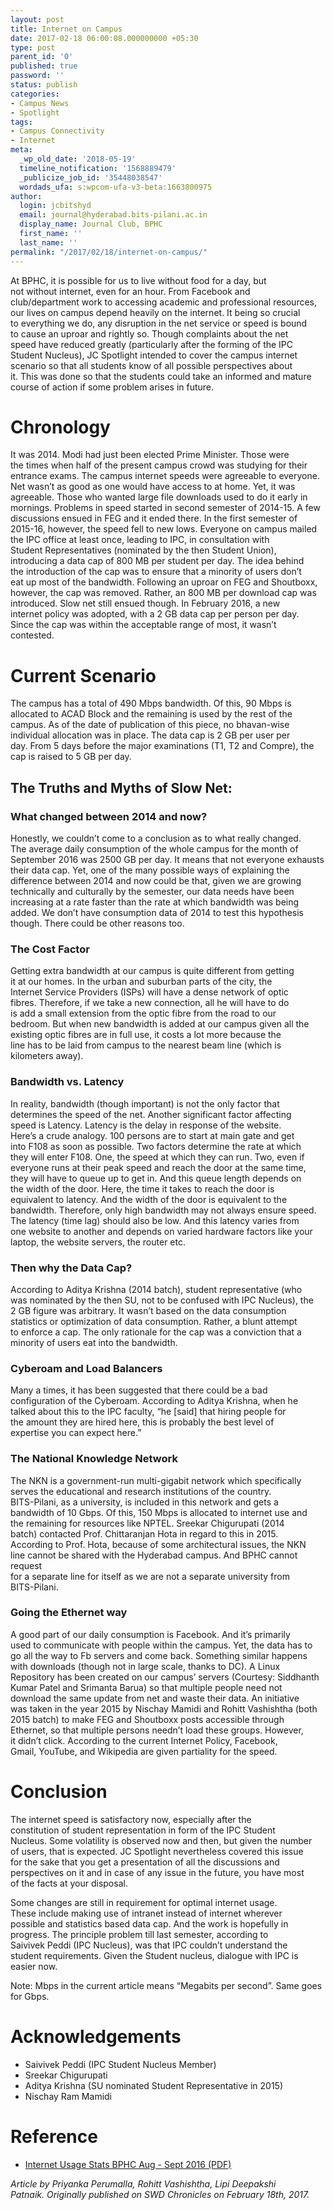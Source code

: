 ```yaml
---
layout: post
title: Internet on Campus
date: 2017-02-18 06:00:08.000000000 +05:30
type: post
parent_id: '0'
published: true
password: ''
status: publish
categories:
- Campus News
- Spotlight
tags:
- Campus Connectivity
- Internet
meta:
  _wp_old_date: '2018-05-19'
  timeline_notification: '1568889479'
  _publicize_job_id: '35448038547'
  wordads_ufa: s:wpcom-ufa-v3-beta:1663800975
author:
  login: jcbitshyd
  email: journal@hyderabad.bits-pilani.ac.in
  display_name: Journal Club, BPHC
  first_name: ''
  last_name: ''
permalink: "/2017/02/18/internet-on-campus/"
---
```

<p><!-- wp:paragraph --></p>
<p>At BPHC, it is possible for us to live without food for a day, but<br />
not without internet, even for an hour. From Facebook and<br />
club/department work to accessing academic and professional resources,<br />
our lives on campus depend heavily on the internet. It being so crucial<br />
to everything we do, any disruption in the net service or speed is bound<br />
 to cause an uproar and rightly so. Though complaints about the net<br />
speed have reduced greatly (particularly after the forming of the IPC<br />
Student Nucleus), JC Spotlight intended to cover the campus internet<br />
scenario so that all students know of all possible perspectives about<br />
it. This was done so that the students could take an informed and mature<br />
 course of action if some problem arises in future.</p>
<p><!-- /wp:paragraph --></p>
<p><!-- wp:heading {"level":1} --></p>
<h1><a href="https://github.com/journal-club/wiki-data/blob/master/news/spotlight/internet-campus.md#chronology"></a></h1>
<p><!-- /wp:heading --></p>
<p><!-- wp:heading {"level":1} --></p>
<h1>Chronology</h1>
<p><!-- /wp:heading --></p>
<p><!-- wp:paragraph --></p>
<p>It was 2014. Modi had just been elected Prime Minister. Those were<br />
the times when half of the present campus crowd was studying for their<br />
entrance exams. The campus internet speeds were agreeable to everyone.<br />
Net wasn’t as good as one would have access to at home. Yet, it was<br />
agreeable. Those who wanted large file downloads used to do it early in<br />
mornings. Problems in speed started in second semester of 2014-15. A few<br />
 discussions ensued in FEG and it ended there. In the first semester of<br />
2015-16, however, the speed fell to new lows. Everyone on campus mailed<br />
the IPC office at least once, leading to IPC, in consultation with<br />
Student Representatives (nominated by the then Student Union),<br />
introducing a data cap of 800 MB per student per day. The idea behind<br />
the introduction of the cap was to ensure that a minority of users don’t<br />
 eat up most of the bandwidth. Following an uproar on FEG and Shoutboxx,<br />
 however, the cap was removed. Rather, an 800 MB per download cap was<br />
introduced. Slow net still ensued though. In February 2016, a new<br />
internet policy was adopted, with a 2 GB data cap per person per day.<br />
Since the cap was within the acceptable range of most, it wasn’t<br />
contested.</p>
<p><!-- /wp:paragraph --></p>
<p><!-- wp:heading {"level":1} --></p>
<h1><a href="https://github.com/journal-club/wiki-data/blob/master/news/spotlight/internet-campus.md#current-scenario"></a></h1>
<p><!-- /wp:heading --></p>
<p><!-- wp:heading {"level":1} --></p>
<h1>Current Scenario</h1>
<p><!-- /wp:heading --></p>
<p><!-- wp:paragraph --></p>
<p>The campus has a total of 490 Mbps bandwidth. Of this, 90 Mbps is<br />
allocated to ACAD Block and the remaining is used by the rest of the<br />
campus. As of the date of publication of this piece, no bhavan-wise<br />
individual allocation was in place. The data cap is 2 GB per user per<br />
day. From 5 days before the major examinations (T1, T2 and Compre), the<br />
cap is raised to 5 GB per day.</p>
<p><!-- /wp:paragraph --></p>
<p><!-- wp:heading --></p>
<h2><a href="https://github.com/journal-club/wiki-data/blob/master/news/spotlight/internet-campus.md#the-truths-and-myths-of-slow-net"></a></h2>
<p><!-- /wp:heading --></p>
<p><!-- wp:heading --></p>
<h2>The Truths and Myths of Slow Net:</h2>
<p><!-- /wp:heading --></p>
<p><!-- wp:heading {"level":3} --></p>
<h3><a href="https://github.com/journal-club/wiki-data/blob/master/news/spotlight/internet-campus.md#what-changed-between-2014-and-now"></a></h3>
<p><!-- /wp:heading --></p>
<p><!-- wp:heading {"level":3} --></p>
<h3>What changed between 2014 and now?</h3>
<p><!-- /wp:heading --></p>
<p><!-- wp:paragraph --></p>
<p>Honestly, we couldn’t come to a conclusion as to what really changed.<br />
 The average daily consumption of the whole campus for the month of<br />
September 2016 was 2500 GB per day. It means that not everyone exhausts<br />
their data cap. Yet, one of the many possible ways of explaining the<br />
difference between 2014 and now could be that, given we are growing<br />
technically and culturally by the semester, our data needs have been<br />
increasing at a rate faster than the rate at which bandwidth was being<br />
added. We don’t have consumption data of 2014 to test this hypothesis<br />
though. There could be other reasons too.</p>
<p><!-- /wp:paragraph --></p>
<p><!-- wp:heading {"level":3} --></p>
<h3><a href="https://github.com/journal-club/wiki-data/blob/master/news/spotlight/internet-campus.md#the-cost-factor"></a></h3>
<p><!-- /wp:heading --></p>
<p><!-- wp:heading {"level":3} --></p>
<h3>The Cost Factor</h3>
<p><!-- /wp:heading --></p>
<p><!-- wp:paragraph --></p>
<p>Getting extra bandwidth at our campus is quite different from getting<br />
 it at our homes. In the urban and suburban parts of the city, the<br />
Internet Service Providers (ISPs) will have a dense network of optic<br />
fibres. Therefore, if we take a new connection, all he will have to do<br />
is add a small extension from the optic fibre from the road to our<br />
bedroom. But when new bandwidth is added at our campus given all the<br />
existing optic fibres are in full use, it costs a lot more because the<br />
line has to be laid from campus to the nearest beam line (which is<br />
kilometers away).</p>
<p><!-- /wp:paragraph --></p>
<p><!-- wp:heading {"level":3} --></p>
<h3><a href="https://github.com/journal-club/wiki-data/blob/master/news/spotlight/internet-campus.md#bandwidth-vs-latency"></a></h3>
<p><!-- /wp:heading --></p>
<p><!-- wp:heading {"level":3} --></p>
<h3>Bandwidth vs. Latency</h3>
<p><!-- /wp:heading --></p>
<p><!-- wp:paragraph --></p>
<p>In reality, bandwidth (though important) is not the only factor that<br />
determines the speed of the net. Another significant factor affecting<br />
speed is Latency. Latency is the delay in response of the website.<br />
Here’s a crude analogy. 100 persons are to start at main gate and get<br />
into F108 as soon as possible. Two factors determine the rate at which<br />
they will enter F108. One, the speed at which they can run. Two, even if<br />
 everyone runs at their peak speed and reach the door at the same time,<br />
they will have to queue up to get in. And this queue length depends on<br />
the width of the door. Here, the time it takes to reach the door is<br />
equivalent to latency. And the width of the door is equivalent to the<br />
bandwidth. Therefore, only high bandwidth may not always ensure speed.<br />
The latency (time lag) should also be low. And this latency varies from<br />
one website to another and depends on varied hardware factors like your<br />
laptop, the website servers, the router etc.</p>
<p><!-- /wp:paragraph --></p>
<p><!-- wp:heading {"level":3} --></p>
<h3><a href="https://github.com/journal-club/wiki-data/blob/master/news/spotlight/internet-campus.md#then-why-the-data-cap"></a></h3>
<p><!-- /wp:heading --></p>
<p><!-- wp:heading {"level":3} --></p>
<h3>Then why the Data Cap?</h3>
<p><!-- /wp:heading --></p>
<p><!-- wp:paragraph --></p>
<p>According to Aditya Krishna (2014 batch), student representative (who<br />
 was nominated by the then SU, not to be confused with IPC Nucleus), the<br />
 2 GB figure was arbitrary. It wasn’t based on the data consumption<br />
statistics or optimization of data consumption. Rather, a blunt attempt<br />
to enforce a cap. The only rationale for the cap was a conviction that a<br />
 minority of users eat into the bandwidth.</p>
<p><!-- /wp:paragraph --></p>
<p><!-- wp:heading {"level":3} --></p>
<h3><a href="https://github.com/journal-club/wiki-data/blob/master/news/spotlight/internet-campus.md#cyberoam-and-load-balancers"></a></h3>
<p><!-- /wp:heading --></p>
<p><!-- wp:heading {"level":3} --></p>
<h3>Cyberoam and Load Balancers</h3>
<p><!-- /wp:heading --></p>
<p><!-- wp:paragraph --></p>
<p>Many a times, it has been suggested that there could be a bad<br />
configuration of the Cyberoam. According to Aditya Krishna, when he<br />
talked about this to the IPC faculty, “he [said] that hiring people for<br />
the amount they are hired here, this is probably the best level of<br />
expertise you can expect here.”</p>
<p><!-- /wp:paragraph --></p>
<p><!-- wp:heading {"level":3} --></p>
<h3><a href="https://github.com/journal-club/wiki-data/blob/master/news/spotlight/internet-campus.md#the-national-knowledge-network"></a></h3>
<p><!-- /wp:heading --></p>
<p><!-- wp:heading {"level":3} --></p>
<h3>The National Knowledge Network</h3>
<p><!-- /wp:heading --></p>
<p><!-- wp:paragraph --></p>
<p>The NKN is a government-run multi-gigabit network which specifically<br />
serves the educational and research institutions of the country.<br />
BITS-Pilani, as a university, is included in this network and gets a<br />
bandwidth of 10 Gbps. Of this, 150 Mbps is allocated to internet use and<br />
 the remaining for resources like NPTEL. Sreekar Chigurupati (2014<br />
batch) contacted Prof. Chittaranjan Hota in regard to this in 2015.<br />
According to Prof. Hota, because of some architectural issues, the NKN<br />
line cannot be shared with the Hyderabad campus. And BPHC cannot request<br />
 for a separate line for itself as we are not a separate university from<br />
 BITS-Pilani.</p>
<p><!-- /wp:paragraph --></p>
<p><!-- wp:heading {"level":3} --></p>
<h3><a href="https://github.com/journal-club/wiki-data/blob/master/news/spotlight/internet-campus.md#going-the-ethernet-way"></a></h3>
<p><!-- /wp:heading --></p>
<p><!-- wp:heading {"level":3} --></p>
<h3>Going the Ethernet way</h3>
<p><!-- /wp:heading --></p>
<p><!-- wp:paragraph --></p>
<p>A good part of our daily consumption is Facebook. And it’s primarily<br />
used to communicate with people within the campus. Yet, the data has to<br />
go all the way to Fb servers and come back. Something similar happens<br />
with downloads (though not in large scale, thanks to DC). A Linux<br />
Repository has been created on our campus’ servers (Courtesy: Siddhanth<br />
Kumar Patel and Srimanta Barua) so that multiple people need not<br />
download the same update from net and waste their data. An initiative<br />
was taken in the year 2015 by Nischay Mamidi and Rohitt Vashishtha (both<br />
 2015 batch) to make FEG and Shoutboxx posts accessible through<br />
Ethernet, so that multiple persons needn’t load these groups. However,<br />
it didn’t click. According to the current Internet Policy, Facebook,<br />
Gmail, YouTube, and Wikipedia are given partiality for the speed.</p>
<p><!-- /wp:paragraph --></p>
<p><!-- wp:heading {"level":1} --></p>
<h1><a href="https://github.com/journal-club/wiki-data/blob/master/news/spotlight/internet-campus.md#conclusion"></a></h1>
<p><!-- /wp:heading --></p>
<p><!-- wp:heading {"level":1} --></p>
<h1>Conclusion</h1>
<p><!-- /wp:heading --></p>
<p><!-- wp:paragraph --></p>
<p>The internet speed is satisfactory now, especially after the<br />
constitution of student representation in form of the IPC Student<br />
Nucleus. Some volatility is observed now and then, but given the number<br />
of users, that is expected. JC Spotlight nevertheless covered this issue<br />
 for the sake that you get a presentation of all the discussions and<br />
perspectives on it and in case of any issue in the future, you have most<br />
 of the facts at your disposal.</p>
<p><!-- /wp:paragraph --></p>
<p><!-- wp:paragraph --></p>
<p>Some changes are still in requirement for optimal internet usage.<br />
These include making use of intranet instead of internet wherever<br />
possible and statistics based data cap. And the work is hopefully in<br />
progress. The principle problem till last semester, according to<br />
Saivivek Peddi (IPC Nucleus), was that IPC couldn’t understand the<br />
student requirements. Given the Student nucleus, dialogue with IPC is<br />
easier now.</p>
<p><!-- /wp:paragraph --></p>
<p><!-- wp:paragraph --></p>
<p>Note: Mbps in the current article means “Megabits per second”. Same goes for Gbps.</p>
<p><!-- /wp:paragraph --></p>
<p><!-- wp:heading {"level":1} --></p>
<h1><a href="https://github.com/journal-club/wiki-data/blob/master/news/spotlight/internet-campus.md#acknowledgements"></a></h1>
<p><!-- /wp:heading --></p>
<p><!-- wp:heading {"level":1} --></p>
<h1>Acknowledgements</h1>
<p><!-- /wp:heading --></p>
<p><!-- wp:list --></p>
<ul>
<li>Saivivek Peddi (IPC Student Nucleus Member)</li>
<li>Sreekar Chigurupati</li>
<li>Aditya Krishna (SU nominated Student Representative in 2015)</li>
<li>Nischay Ram Mamidi</li>
</ul>
<p><!-- /wp:list --></p>
<p><!-- wp:heading {"level":1} --></p>
<h1><a href="https://github.com/journal-club/wiki-data/blob/master/news/spotlight/internet-campus.md#reference"></a></h1>
<p><!-- /wp:heading --></p>
<p><!-- wp:heading {"level":1} --></p>
<h1>Reference</h1>
<p><!-- /wp:heading --></p>
<p><!-- wp:list --></p>
<ul>
<li><a href="https://github.com/journal-club/wiki-data/blob/master/uploads/news/traffic-stats-bphc-aug-sept-2016.pdf">Internet Usage Stats BPHC Aug - Sept 2016 (PDF)</a></li>
</ul>
<p><!-- /wp:list --></p>
<p><!-- wp:paragraph --></p>
<p><em>Article by Priyanka Perumalla, Rohitt Vashishtha, Lipi Deepakshi<br />
Patnaik. Originally published on SWD Chronicles on February 18th, 2017.</em></p>
<p><!-- /wp:paragraph --></p>
